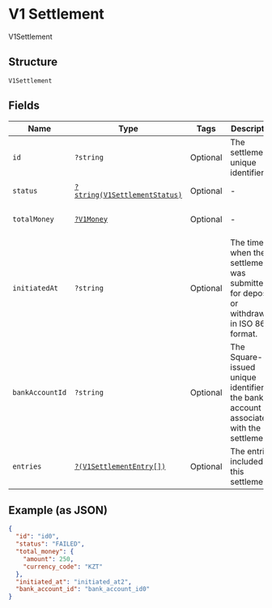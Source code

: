 
# V1 Settlement

V1Settlement

## Structure

`V1Settlement`

## Fields

| Name | Type | Tags | Description | Getter | Setter |
|  --- | --- | --- | --- | --- | --- |
| `id` | `?string` | Optional | The settlement's unique identifier. | getId(): ?string | setId(?string id): void |
| `status` | [`?string(V1SettlementStatus)`](../../doc/models/v1-settlement-status.md) | Optional | - | getStatus(): ?string | setStatus(?string status): void |
| `totalMoney` | [`?V1Money`](../../doc/models/v1-money.md) | Optional | - | getTotalMoney(): ?V1Money | setTotalMoney(?V1Money totalMoney): void |
| `initiatedAt` | `?string` | Optional | The time when the settlement was submitted for deposit or withdrawal, in ISO 8601 format. | getInitiatedAt(): ?string | setInitiatedAt(?string initiatedAt): void |
| `bankAccountId` | `?string` | Optional | The Square-issued unique identifier for the bank account associated with the settlement. | getBankAccountId(): ?string | setBankAccountId(?string bankAccountId): void |
| `entries` | [`?(V1SettlementEntry[])`](../../doc/models/v1-settlement-entry.md) | Optional | The entries included in this settlement. | getEntries(): ?array | setEntries(?array entries): void |

## Example (as JSON)

```json
{
  "id": "id0",
  "status": "FAILED",
  "total_money": {
    "amount": 250,
    "currency_code": "KZT"
  },
  "initiated_at": "initiated_at2",
  "bank_account_id": "bank_account_id0"
}
```

